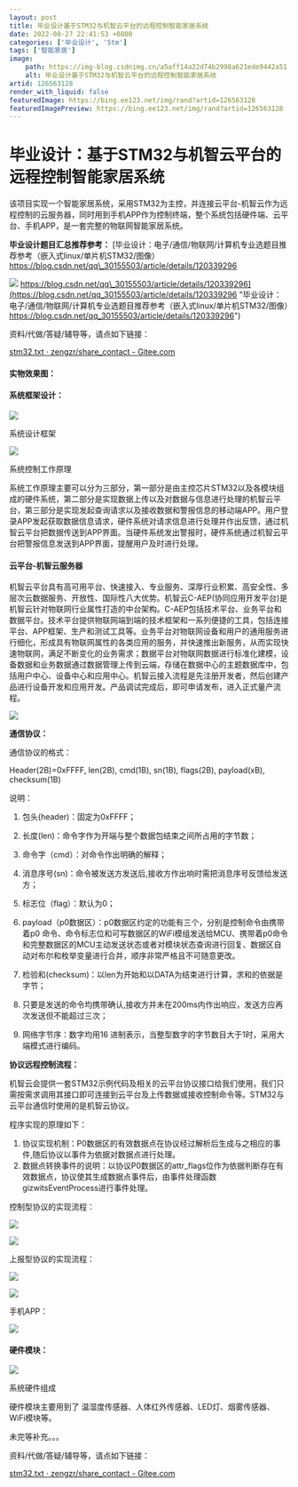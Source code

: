 ```yaml
---
layout: post
title: 毕业设计基于STM32与机智云平台的远程控制智能家居系统
date: 2022-08-27 22:41:53 +0800
categories: ['毕业设计', 'Stm']
tags: ['智能家居']
image:
    path: https://img-blog.csdnimg.cn/a5aff14a22d74b2998a621ede9442a51.png?x-oss-process=image/resize,m_fixed,h_150
    alt: 毕业设计基于STM32与机智云平台的远程控制智能家居系统
artid: 126563128
render_with_liquid: false
featuredImage: https://bing.ee123.net/img/rand?artid=126563128
featuredImagePreview: https://bing.ee123.net/img/rand?artid=126563128
---
```


# 毕业设计：基于STM32与机智云平台的远程控制智能家居系统

该项目实现一个智能家居系统，采用STM32为主控，并连接云平台-机智云作为远程控制的云服务器，同时用到手机APP作为控制终端，整个系统包括硬件端、云平台、手机APP，是一套完整的物联网智能家居系统。

**毕业设计题目汇总推荐参考：**
[毕业设计：电子/通信/物联网/计算机专业选题目推荐参考（嵌入式linux/单片机STM32/图像）https://blog.csdn.net/qq\_30155503/article/details/120339296

![](https://i-blog.csdnimg.cn/blog_migrate/c61f4ffe638d64fdf70c25b47c532bd2.png)
https://blog.csdn.net/qq\_30155503/article/details/120339296](https://blog.csdn.net/qq_30155503/article/details/120339296 "毕业设计：电子/通信/物联网/计算机专业选题目推荐参考（嵌入式linux/单片机STM32/图像）https://blog.csdn.net/qq_30155503/article/details/120339296")

资料/代做/答疑/辅导等，请点如下链接：

[stm32.txt · zengzr/share\_contact - Gitee.com](https://gitee.com/zengzhaorong/share_contact/blob/master/stm32.txt "stm32.txt · zengzr/share_contact - Gitee.com")

#### 实物效果图：

#### 系统框架设计：

![](https://i-blog.csdnimg.cn/blog_migrate/382b8ce16ce8be6ad8993caa450f29b1.png)

系统设计框架

![](https://i-blog.csdnimg.cn/blog_migrate/a8c374c1aea8184b2a1515bc7fed35cd.png)

系统控制工作原理

系统工作原理主要可以分为三部分，第一部分是由主控芯片STM32以及各模块组成的硬件系统，第二部分是实现数据上传以及对数据与信息进行处理的机智云平台，第三部分是实现发起查询请求以及接收数据和警报信息的移动端APP。用户登录APP发起获取数据信息请求，硬件系统对请求信息进行处理并作出反馈，通过机智云平台把数据传送到APP界面。当硬件系统发出警报时，硬件系统通过机智云平台把警报信息发送到APP界面，提醒用户及时进行处理。

#### 云平台-机智云服务器

机智云平台具有高可用平台、快速接入、专业服务、深厚行业积累、高安全性、多层次云数据服务、开放性、国际性八大优势。机智云C-AEP(协同应用开发平台)是机智云针对物联网行业属性打造的中台架构。C-AEP包括技术平台、业务平台和数据平台。技术平台提供物联网端到端的技术框架和一系列便捷的工具，包括连接平台、APP框架、生产和测试工具等。业务平台对物联网设备和用户的通用服务进行细化，形成具有物联网属性的各类应用的服务，并快速推出新服务，从而实现快速物联网，满足不断变化的业务需求；数据平台对物联网数据进行标准化建模，设备数据和业务数据通过数据管理上传到云端，存储在数据中心的主题数据库中，包括用户中心、设备中心和应用中心。机智云接入流程是先注册开发者，然后创建产品进行设备开发和应用开发。产品调试完成后，即可申请发布，进入正式量产流程。

![](https://i-blog.csdnimg.cn/blog_migrate/ec30c5b59402b4d5024c07dcee6a277a.png)

**通信协议：**

通信协议的格式：

Header(2B)=0xFFFF, len(2B), cmd(1B), sn(1B), flags(2B), payload(xB), checksum(1B)

说明：

1) 包头(header)：固定为0xFFFF；

2) 长度(len)：命令字作为开端与整个数据包结束之间所占用的字节数；

3) 命令字（cmd）：对命令作出明确的解释；

4) 消息序号(sn)：命令被发送方发送后,接收方作出响时需把消息序号反馈给发送方；

5) 标志位（flag）：默认为0；

6) payload（p0数据区）：p0数据区约定的功能有三个，分别是控制命令由携带着p0 命令、命令标志位和可写数据区的WiFi模组发送给MCU、携带着p0命令和完整数据区的MCU主动发送状态或者对模块状态查询进行回复、数据区自动对布尔和枚举变量进行合并，顺序非常严格且不可随意更改。

7) 检验和(checksum)：以len为开始和以DATA为结束进行计算，求和的依据是字节；

8) 只要是发送的命令均携带确认,接收方并未在200ms内作出响应，发送方应再次发送但不能超过三次；

9) 网络字节序：数字均用16 进制表示，当整型数字的字节数目大于1时，采用大端模式进行编码。

**协议远程控制流程：**

机智云会提供一套STM32示例代码及相关的云平台协议接口给我们使用，我们只需按需求调用其接口即可连接到云平台及上传数据或接收控制命令等。STM32与云平台通信时使用的是机智云协议。

程序实现的原理如下：

1. 协议实现机制：P0数据区的有效数据点在协议经过解析后生成与之相应的事件,随后协议以事件为依据对数据点进行处理。
2. 数据点转换事件的说明：以协议P0数据区的attr\_flags位作为依据判断存在有效数据点，协议使其生成数据点事件后，由事件处理函数gizwitsEventProcess进行事件处理。

控制型协议的实现流程：

![](https://i-blog.csdnimg.cn/blog_migrate/84a7bde690403e1ccd7599c792f50e42.png)

![](https://i-blog.csdnimg.cn/blog_migrate/e2af6041c02d8b12b4a5f463a912b697.png)

上报型协议的实现流程：

![](https://i-blog.csdnimg.cn/blog_migrate/e8b9ced6888a8fd1d3955f276aa50eab.png)

![](https://i-blog.csdnimg.cn/blog_migrate/576bbbf9508674d326413a69092a0a15.png)

手机APP：

![](https://i-blog.csdnimg.cn/blog_migrate/1147221172664e1b61201255c0579931.jpeg)

#### **硬件模块：**

![](https://i-blog.csdnimg.cn/blog_migrate/f8f17279cdcf0b87364c62904150affa.png)

系统硬件组成

硬件模块主要用到了 温湿度传感器、人体红外传感器、LED灯、烟雾传感器、WiFi模块等。

未完等补充。。。

资料/代做/答疑/辅导等，请点如下链接：

[stm32.txt · zengzr/share\_contact - Gitee.com](https://gitee.com/zengzhaorong/share_contact/blob/master/stm32.txt "stm32.txt · zengzr/share_contact - Gitee.com")